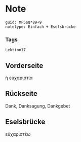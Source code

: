 # Note
```
guid: MF5$Q*89+9
notetype: Einfach + Eselsbrücke
```

### Tags
```
Lektion17
```

## Vorderseite
ἡ εὐχαριστία

## Rückseite
Dank, Danksagung, Dankgebet

## Eselsbrücke
εὐχαριστέω
